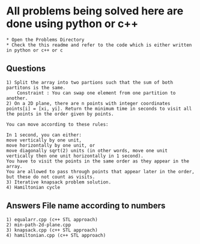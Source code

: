 # All problems being solved here are done using python or c++ 
    * Open the Problems Directory 
    * Check the this readme and refer to the code which is either written in python or c++ or c 
## Questions
    1) Split the array into two partions such that the sum of both partitons is the same. 
        Constraint : You can swap one element from one partition to another.
    2) On a 2D plane, there are n points with integer coordinates points[i] = [xi, yi]. Return the minimum time in seconds to visit all the points in the order given by points.

    You can move according to these rules:

    In 1 second, you can either:
    move vertically by one unit,
    move horizontally by one unit, or
    move diagonally sqrt(2) units (in other words, move one unit vertically then one unit horizontally in 1 second).
    You have to visit the points in the same order as they appear in the array.
    You are allowed to pass through points that appear later in the order, but these do not count as visits.
    3) Iterative knapsack problem solution.
    4) Hamiltonian cycle 
## Answers  File name according to numbers 
    1) equalarr.cpp (c++ STL approach)
    2) min-path-2d-plane.cpp
    3) knapsack.cpp (c++ STL approach)
    4) hamiltonian.cpp (c++ STL approach)
    